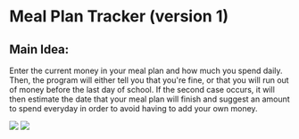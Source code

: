 # Meal Plan Tracker (version 1)

## Main Idea:

Enter the current money in your meal plan and how much you spend daily. Then, the program will either tell you that you're fine, or that you will run out of money before the last day of school. If the second case occurs, it will then estimate the date that your meal plan will finish and suggest an amount to spend everyday in order to avoid having to add your own money.

<img class="dataPic" src="https://i.imgur.com/VDh913x.png">
<img class="dataPic" src="https://i.imgur.com/rqAuukM.png">
